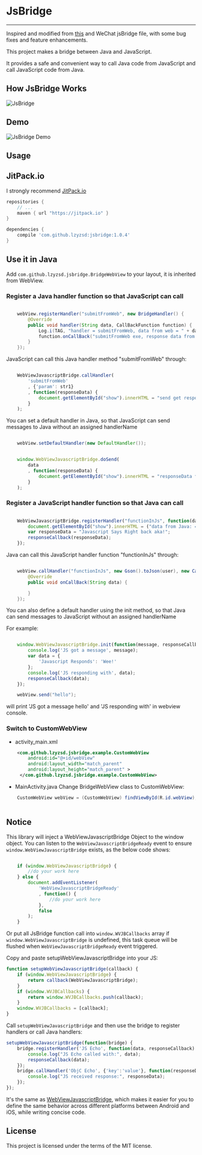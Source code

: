 # JsBridge

-----

Inspired and modified from [this](https://github.com/jacin1/JsBridge) and WeChat jsBridge file, with some bug fixes and feature enhancements.

This project makes a bridge between Java and JavaScript.

It provides a safe and convenient way to call Java code from JavaScript and call JavaScript code from Java.

## How JsBridge Works
![JsBridge](./JsBridgeWork.png)

## Demo
![JsBridge Demo](https://raw.githubusercontent.com/lzyzsd/JsBridge/master/JsBridge.gif)

## Usage

## JitPack.io

I strongly recommend [JitPack.io](https://jitpack.io)

```groovy
repositories {
    // ...
    maven { url "https://jitpack.io" }
}

dependencies {
    compile 'com.github.lzyzsd:jsbridge:1.0.4'
}
```

## Use it in Java

Add `com.github.lzyzsd.jsbridge.BridgeWebView` to your layout, it is inherited from WebView.

### Register a Java handler function so that JavaScript can call

```java

    webView.registerHandler("submitFromWeb", new BridgeHandler() {
        @Override
        public void handler(String data, CallBackFunction function) {
            Log.i(TAG, "handler = submitFromWeb, data from web = " + data);
            function.onCallBack("submitFromWeb exe, response data from Java");
        }
    });

```

JavaScript can call this Java handler method "submitFromWeb" through:

```javascript

    WebViewJavascriptBridge.callHandler(
        'submitFromWeb'
        , {'param': str1}
        , function(responseData) {
            document.getElementById("show").innerHTML = "send get responseData from java, data = " + responseData
        }
    );

```

You can set a default handler in Java, so that JavaScript can send messages to Java without an assigned handlerName

```java

    webView.setDefaultHandler(new DefaultHandler());

```

```javascript

    window.WebViewJavascriptBridge.doSend(
        data
        , function(responseData) {
            document.getElementById("show").innerHTML = "responseData from java, data = " + responseData
        }
    );

```

### Register a JavaScript handler function so that Java can call

```javascript

    WebViewJavascriptBridge.registerHandler("functionInJs", function(data, responseCallback) {
        document.getElementById("show").innerHTML = ("data from Java: = " + data);
        var responseData = "Javascript Says Right back aka!";
        responseCallback(responseData);
    });

```

Java can call this JavaScript handler function "functionInJs" through:

```java

    webView.callHandler("functionInJs", new Gson().toJson(user), new CallBackFunction() {
        @Override
        public void onCallBack(String data) {

        }
    });

```
You can also define a default handler using the init method, so that Java can send messages to JavaScript without an assigned handlerName

For example:

```javascript

    window.WebViewJavascriptBridge.init(function(message, responseCallback) {
        console.log('JS got a message', message);
        var data = {
            'Javascript Responds': 'Wee!'
        };
        console.log('JS responding with', data);
        responseCallback(data);
    });

```

```java
    webView.send("hello");
```

will print 'JS got a message hello' and 'JS responding with' in webview console.

### Switch to CustomWebView
* activity_main.xml
```xml
    <com.github.lzyzsd.jsbridge.example.CustomWebView
        android:id="@+id/webView"
        android:layout_width="match_parent"
        android:layout_height="match_parent" >
     </com.github.lzyzsd.jsbridge.example.CustomWebView>
```
* MainActivity.java
Change BridgeWebView class to CustomWebView:
```java
    CustomWebView webView = (CustomWebView) findViewById(R.id.webView);
    
```

## Notice

This library will inject a WebViewJavascriptBridge Object to the window object.
You can listen to the `WebViewJavascriptBridgeReady` event to ensure `window.WebViewJavascriptBridge` exists, as the below code shows:

```javascript

    if (window.WebViewJavascriptBridge) {
        //do your work here
    } else {
        document.addEventListener(
            'WebViewJavascriptBridgeReady'
            , function() {
                //do your work here
            },
            false
        );
    }

```

Or put all JsBridge function call into `window.WVJBCallbacks` array if `window.WebViewJavascriptBridge` is undefined, this task queue will be flushed when `WebViewJavascriptBridgeReady` event triggered.

Copy and paste setupWebViewJavascriptBridge into your JS:

```javascript
function setupWebViewJavascriptBridge(callback) {
	if (window.WebViewJavascriptBridge) {
        return callback(WebViewJavascriptBridge);
    }
	if (window.WVJBCallbacks) {
        return window.WVJBCallbacks.push(callback);
    }
	window.WVJBCallbacks = [callback];
}
```

Call `setupWebViewJavascriptBridge` and then use the bridge to register handlers or call Java handlers:

```javascript
setupWebViewJavascriptBridge(function(bridge) {
	bridge.registerHandler('JS Echo', function(data, responseCallback) {
		console.log("JS Echo called with:", data);
		responseCallback(data);
    });
	bridge.callHandler('ObjC Echo', {'key':'value'}, function(responseData) {
		console.log("JS received response:", responseData);
	});
});
```

It's the same as [WebViewJavascriptBridge](https://github.com/marcuswestin/WebViewJavascriptBridge), which makes it easier for you to define the same behavior across different platforms between Android and iOS, while writing concise code.

## License

This project is licensed under the terms of the MIT license.
